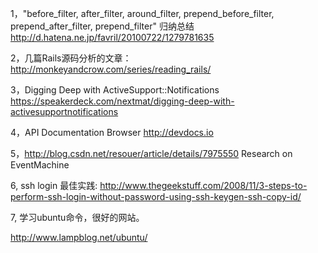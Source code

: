 1，"before_filter, after_filter, around_filter, prepend_before_filter, prepend_after_filter, prepend_filter" 归纳总结
   http://d.hatena.ne.jp/favril/20100722/1279781635

2，几篇Rails源码分析的文章： http://monkeyandcrow.com/series/reading_rails/

3，Digging Deep with ActiveSupport::Notifications https://speakerdeck.com/nextmat/digging-deep-with-activesupportnotifications

4，API Documentation Browser  http://devdocs.io

5，http://blog.csdn.net/resouer/article/details/7975550 Research on EventMachine

6, ssh login 最佳实践: http://www.thegeekstuff.com/2008/11/3-steps-to-perform-ssh-login-without-password-using-ssh-keygen-ssh-copy-id/

7, 学习ubuntu命令，很好的网站。

http://www.lampblog.net/ubuntu/
